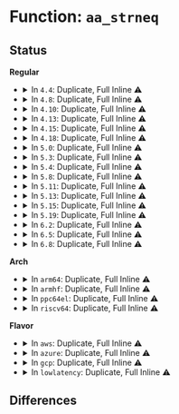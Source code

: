 # Function: <code>aa_strneq</code>

## Status
<b>Regular</b>
<ul>
<li>
<details>
<summary>In <code>4.4</code>: Duplicate, Full Inline ⚠️</summary>

**Collision:** Static Duplication

**Inline:** Full

**Transformation:** False

**Instances:**

```
In security/apparmor/policy.c (ffffffff8137f042)
Location: security/apparmor/include/lib.h:92
Inline: True
Inline callers:
  - security/apparmor/policy.c:__lookupn_profile
  - security/apparmor/policy.c:__lookupn_profile
  - security/apparmor/policy.c:aa_replace_profiles
```
```
In security/apparmor/policy_ns.c (ffffffff813948e0)
Location: security/apparmor/include/lib.h:92
Inline: True
Inline callers:
  - security/apparmor/policy_ns.c:aa_findn_ns
  - security/apparmor/policy_ns.c:aa_prepare_ns
```
</details>
</li>
<li>
<details>
<summary>In <code>4.8</code>: Duplicate, Full Inline ⚠️</summary>

**Collision:** Static Duplication

**Inline:** Full

**Transformation:** False

**Instances:**

```
In security/apparmor/apparmorfs.c (ffffffff813ada2b)
Location: security/apparmor/include/lib.h:92
Inline: True
Inline callers:
  - security/apparmor/apparmorfs.c:ns_rmdir_op
```
```
In security/apparmor/policy.c (ffffffff813ba76a)
Location: security/apparmor/include/lib.h:92
Inline: True
Inline callers:
  - security/apparmor/policy.c:aa_replace_profiles
  - security/apparmor/policy.c:__lookupn_profile
  - security/apparmor/policy.c:__lookupn_profile
```
```
In security/apparmor/policy_ns.c (ffffffff813d0532)
Location: security/apparmor/include/lib.h:92
Inline: True
Inline callers:
  - security/apparmor/policy_ns.c:aa_prepare_ns
  - security/apparmor/policy_ns.c:aa_create_ns
  - security/apparmor/policy_ns.c:aa_findn_ns
```
</details>
</li>
<li>
<details>
<summary>In <code>4.10</code>: Duplicate, Full Inline ⚠️</summary>

**Collision:** Static Duplication

**Inline:** Full

**Transformation:** False

**Instances:**

```
In security/apparmor/apparmorfs.c (ffffffff813c483b)
Location: security/apparmor/include/lib.h:93
Inline: True
Inline callers:
  - security/apparmor/apparmorfs.c:ns_rmdir_op
```
```
In security/apparmor/policy.c (ffffffff813d1b2a)
Location: security/apparmor/include/lib.h:93
Inline: True
Inline callers:
  - security/apparmor/policy.c:aa_replace_profiles
  - security/apparmor/policy.c:__lookupn_profile
  - security/apparmor/policy.c:__lookupn_profile
```
```
In security/apparmor/policy_ns.c (ffffffff813e7c32)
Location: security/apparmor/include/lib.h:93
Inline: True
Inline callers:
  - security/apparmor/policy_ns.c:aa_prepare_ns
  - security/apparmor/policy_ns.c:aa_create_ns
  - security/apparmor/policy_ns.c:aa_findn_ns
```
</details>
</li>
<li>
<details>
<summary>In <code>4.13</code>: Duplicate, Full Inline ⚠️</summary>

**Collision:** Static Duplication

**Inline:** Full

**Transformation:** False

**Instances:**

```
In security/apparmor/apparmorfs.c (ffffffff813da2e9)
Location: security/apparmor/include/lib.h:77
Inline: True
```
```
In security/apparmor/policy.c (ffffffff813e4aa2)
Location: security/apparmor/include/lib.h:77
Inline: True
Inline callers:
  - security/apparmor/policy.c:aa_replace_profiles
  - security/apparmor/policy.c:__lookupn_profile
  - security/apparmor/policy.c:__lookupn_profile
  - security/apparmor/policy.c:__find_child
```
```
In security/apparmor/policy_ns.c (ffffffff813ec57f)
Location: security/apparmor/include/lib.h:77
Inline: True
Inline callers:
  - security/apparmor/policy_ns.c:aa_prepare_ns
  - security/apparmor/policy_ns.c:__aa_find_or_create_ns
  - security/apparmor/policy_ns.c:__aa_lookupn_ns
  - security/apparmor/policy_ns.c:__aa_lookupn_ns
  - security/apparmor/policy_ns.c:aa_findn_ns
```
</details>
</li>
<li>
<details>
<summary>In <code>4.15</code>: Duplicate, Full Inline ⚠️</summary>

**Collision:** Static Duplication

**Inline:** Full

**Transformation:** False

**Instances:**

```
In security/apparmor/apparmorfs.c (ffffffff8140062e)
Location: security/apparmor/include/lib.h:66
Inline: True
```
```
In security/apparmor/policy.c (ffffffff8140bce7)
Location: security/apparmor/include/lib.h:66
Inline: True
Inline callers:
  - security/apparmor/policy.c:aa_replace_profiles
  - security/apparmor/policy.c:__lookupn_profile
  - security/apparmor/policy.c:__lookupn_profile
  - security/apparmor/policy.c:__find_child
```
```
In security/apparmor/policy_ns.c (ffffffff81413f0f)
Location: security/apparmor/include/lib.h:66
Inline: True
Inline callers:
  - security/apparmor/policy_ns.c:aa_prepare_ns
  - security/apparmor/policy_ns.c:__aa_find_or_create_ns
  - security/apparmor/policy_ns.c:__aa_lookupn_ns
  - security/apparmor/policy_ns.c:__aa_lookupn_ns
  - security/apparmor/policy_ns.c:aa_findn_ns
```
</details>
</li>
<li>
<details>
<summary>In <code>4.18</code>: Duplicate, Full Inline ⚠️</summary>

**Collision:** Static Duplication

**Inline:** Full

**Transformation:** False

**Instances:**

```
In security/apparmor/apparmorfs.c (ffffffff8143235e)
Location: security/apparmor/include/lib.h:66
Inline: True
```
```
In security/apparmor/policy.c (ffffffff8143d5a7)
Location: security/apparmor/include/lib.h:66
Inline: True
Inline callers:
  - security/apparmor/policy.c:aa_replace_profiles
  - security/apparmor/policy.c:__lookupn_profile
  - security/apparmor/policy.c:__lookupn_profile
  - security/apparmor/policy.c:__find_child
```
```
In security/apparmor/policy_ns.c (ffffffff81446269)
Location: security/apparmor/include/lib.h:66
Inline: True
Inline callers:
  - security/apparmor/policy_ns.c:aa_prepare_ns
  - security/apparmor/policy_ns.c:__aa_find_or_create_ns
  - security/apparmor/policy_ns.c:__aa_lookupn_ns
  - security/apparmor/policy_ns.c:__aa_lookupn_ns
  - security/apparmor/policy_ns.c:aa_findn_ns
```
</details>
</li>
<li>
<details>
<summary>In <code>5.0</code>: Duplicate, Full Inline ⚠️</summary>

**Collision:** Static Duplication

**Inline:** Full

**Transformation:** False

**Instances:**

```
In security/apparmor/apparmorfs.c (ffffffff8144e519)
Location: security/apparmor/include/lib.h:70
Inline: True
```
```
In security/apparmor/policy.c (ffffffff8145a573)
Location: security/apparmor/include/lib.h:70
Inline: True
Inline callers:
  - security/apparmor/policy.c:aa_replace_profiles
  - security/apparmor/policy.c:__lookupn_profile
  - security/apparmor/policy.c:__lookupn_profile
  - security/apparmor/policy.c:__find_child
```
```
In security/apparmor/policy_ns.c (ffffffff81463189)
Location: security/apparmor/include/lib.h:70
Inline: True
Inline callers:
  - security/apparmor/policy_ns.c:aa_prepare_ns
  - security/apparmor/policy_ns.c:__aa_find_or_create_ns
  - security/apparmor/policy_ns.c:__aa_lookupn_ns
  - security/apparmor/policy_ns.c:__aa_lookupn_ns
  - security/apparmor/policy_ns.c:aa_findn_ns
```
</details>
</li>
<li>
<details>
<summary>In <code>5.3</code>: Duplicate, Full Inline ⚠️</summary>

**Collision:** Static Duplication

**Inline:** Full

**Transformation:** False

**Instances:**

```
In security/apparmor/apparmorfs.c (ffffffff8147bf57)
Location: security/apparmor/include/lib.h:66
Inline: True
```
```
In security/apparmor/policy.c (ffffffff81487987)
Location: security/apparmor/include/lib.h:66
Inline: True
Inline callers:
  - security/apparmor/policy.c:aa_replace_profiles
  - security/apparmor/policy.c:__lookupn_profile
  - security/apparmor/policy.c:__lookupn_profile
  - security/apparmor/policy.c:__find_child
```
```
In security/apparmor/policy_ns.c (ffffffff8149044d)
Location: security/apparmor/include/lib.h:66
Inline: True
Inline callers:
  - security/apparmor/policy_ns.c:aa_prepare_ns
  - security/apparmor/policy_ns.c:__aa_find_or_create_ns
  - security/apparmor/policy_ns.c:__aa_lookupn_ns
  - security/apparmor/policy_ns.c:__aa_lookupn_ns
  - security/apparmor/policy_ns.c:aa_findn_ns
```
</details>
</li>
<li>
<details>
<summary>In <code>5.4</code>: Duplicate, Full Inline ⚠️</summary>

**Collision:** Static Duplication

**Inline:** Full

**Transformation:** False

**Instances:**

```
In security/apparmor/apparmorfs.c (ffffffff81495c27)
Location: security/apparmor/include/lib.h:66
Inline: True
```
```
In security/apparmor/policy.c (ffffffff814a1837)
Location: security/apparmor/include/lib.h:66
Inline: True
Inline callers:
  - security/apparmor/policy.c:aa_replace_profiles
  - security/apparmor/policy.c:__lookupn_profile
  - security/apparmor/policy.c:__lookupn_profile
  - security/apparmor/policy.c:__find_child
```
```
In security/apparmor/policy_ns.c (ffffffff814aa30d)
Location: security/apparmor/include/lib.h:66
Inline: True
Inline callers:
  - security/apparmor/policy_ns.c:aa_prepare_ns
  - security/apparmor/policy_ns.c:__aa_find_or_create_ns
  - security/apparmor/policy_ns.c:__aa_lookupn_ns
  - security/apparmor/policy_ns.c:__aa_lookupn_ns
  - security/apparmor/policy_ns.c:aa_findn_ns
```
</details>
</li>
<li>
<details>
<summary>In <code>5.8</code>: Duplicate, Full Inline ⚠️</summary>

**Collision:** Static Duplication

**Inline:** Full

**Transformation:** False

**Instances:**

```
In security/apparmor/apparmorfs.c (ffffffff814ecee1)
Location: security/apparmor/include/lib.h:66
Inline: True
```
```
In security/apparmor/policy.c (ffffffff814fbab1)
Location: security/apparmor/include/lib.h:66
Inline: True
Inline callers:
  - security/apparmor/policy.c:aa_replace_profiles
  - security/apparmor/policy.c:__lookupn_profile
  - security/apparmor/policy.c:__lookupn_profile
  - security/apparmor/policy.c:__find_child
```
```
In security/apparmor/policy_ns.c (ffffffff81507fa0)
Location: security/apparmor/include/lib.h:66
Inline: True
Inline callers:
  - security/apparmor/policy_ns.c:aa_prepare_ns
  - security/apparmor/policy_ns.c:__aa_find_or_create_ns
  - security/apparmor/policy_ns.c:__aa_lookupn_ns
  - security/apparmor/policy_ns.c:__aa_lookupn_ns
  - security/apparmor/policy_ns.c:aa_find_ns
```
</details>
</li>
<li>
<details>
<summary>In <code>5.11</code>: Duplicate, Full Inline ⚠️</summary>

**Collision:** Static Duplication

**Inline:** Full

**Transformation:** False

**Instances:**

```
In security/apparmor/apparmorfs.c (ffffffff8150a981)
Location: security/apparmor/include/lib.h:66
Inline: True
```
```
In security/apparmor/policy.c (ffffffff81518afb)
Location: security/apparmor/include/lib.h:66
Inline: True
Inline callers:
  - security/apparmor/policy.c:aa_replace_profiles
  - security/apparmor/policy.c:__lookupn_profile
  - security/apparmor/policy.c:__lookupn_profile
  - security/apparmor/policy.c:__find_child
```
```
In security/apparmor/policy_ns.c (ffffffff81524fa0)
Location: security/apparmor/include/lib.h:66
Inline: True
Inline callers:
  - security/apparmor/policy_ns.c:aa_prepare_ns
  - security/apparmor/policy_ns.c:__aa_find_or_create_ns
  - security/apparmor/policy_ns.c:__aa_lookupn_ns
  - security/apparmor/policy_ns.c:__aa_lookupn_ns
  - security/apparmor/policy_ns.c:aa_findn_ns
```
</details>
</li>
<li>
<details>
<summary>In <code>5.13</code>: Duplicate, Full Inline ⚠️</summary>

**Collision:** Static Duplication

**Inline:** Full

**Transformation:** False

**Instances:**

```
In security/apparmor/apparmorfs.c (ffffffff81511ece)
Location: security/apparmor/include/lib.h:66
Inline: True
```
```
In security/apparmor/policy.c (ffffffff8151f33e)
Location: security/apparmor/include/lib.h:66
Inline: True
Inline callers:
  - security/apparmor/policy.c:aa_replace_profiles
  - security/apparmor/policy.c:__lookupn_profile
  - security/apparmor/policy.c:__lookupn_profile
  - security/apparmor/policy.c:__find_child
```
```
In security/apparmor/policy_ns.c (ffffffff8152b150)
Location: security/apparmor/include/lib.h:66
Inline: True
Inline callers:
  - security/apparmor/policy_ns.c:aa_prepare_ns
  - security/apparmor/policy_ns.c:__aa_find_or_create_ns
  - security/apparmor/policy_ns.c:__aa_lookupn_ns
  - security/apparmor/policy_ns.c:__aa_lookupn_ns
  - security/apparmor/policy_ns.c:aa_findn_ns
```
</details>
</li>
<li>
<details>
<summary>In <code>5.15</code>: Duplicate, Full Inline ⚠️</summary>

**Collision:** Static Duplication

**Inline:** Full

**Transformation:** False

**Instances:**

```
In security/apparmor/apparmorfs.c (ffffffff8156face)
Location: security/apparmor/include/lib.h:66
Inline: True
```
```
In security/apparmor/policy.c (ffffffff8157d4de)
Location: security/apparmor/include/lib.h:66
Inline: True
Inline callers:
  - security/apparmor/policy.c:aa_replace_profiles
  - security/apparmor/policy.c:__lookupn_profile
  - security/apparmor/policy.c:__lookupn_profile
  - security/apparmor/policy.c:__find_child
```
```
In security/apparmor/policy_ns.c (ffffffff815894f0)
Location: security/apparmor/include/lib.h:66
Inline: True
Inline callers:
  - security/apparmor/policy_ns.c:aa_prepare_ns
  - security/apparmor/policy_ns.c:__aa_find_or_create_ns
  - security/apparmor/policy_ns.c:__aa_lookupn_ns
  - security/apparmor/policy_ns.c:__aa_lookupn_ns
  - security/apparmor/policy_ns.c:aa_findn_ns
```
</details>
</li>
<li>
<details>
<summary>In <code>5.19</code>: Duplicate, Full Inline ⚠️</summary>

**Collision:** Static Duplication

**Inline:** Full

**Transformation:** False

**Instances:**

```
In security/apparmor/apparmorfs.c (ffffffff8160dcd9)
Location: security/apparmor/include/lib.h:76
Inline: True
```
```
In security/apparmor/policy.c (ffffffff8161bb62)
Location: security/apparmor/include/lib.h:76
Inline: True
Inline callers:
  - security/apparmor/policy.c:aa_replace_profiles
  - security/apparmor/policy.c:__lookupn_profile
  - security/apparmor/policy.c:__lookupn_profile
  - security/apparmor/policy.c:__find_child
```
```
In security/apparmor/policy_ns.c (ffffffff81629d43)
Location: security/apparmor/include/lib.h:76
Inline: True
Inline callers:
  - security/apparmor/policy_ns.c:aa_prepare_ns
  - security/apparmor/policy_ns.c:__aa_find_or_create_ns
  - security/apparmor/policy_ns.c:__aa_lookupn_ns
  - security/apparmor/policy_ns.c:__aa_lookupn_ns
  - security/apparmor/policy_ns.c:aa_findn_ns
```
</details>
</li>
<li>
<details>
<summary>In <code>6.2</code>: Duplicate, Full Inline ⚠️</summary>

**Collision:** Static Duplication

**Inline:** Full

**Transformation:** False

**Instances:**

```
In security/apparmor/apparmorfs.c (ffffffff816bfb30)
Location: security/apparmor/include/lib.h:98
Inline: True
```
```
In security/apparmor/policy.c (ffffffff816cec2c)
Location: security/apparmor/include/lib.h:98
Inline: True
Inline callers:
  - security/apparmor/policy.c:aa_replace_profiles
  - security/apparmor/policy.c:aa_replace_profiles
  - security/apparmor/policy.c:__lookupn_profile
  - security/apparmor/policy.c:__lookupn_profile
  - security/apparmor/policy.c:__find_child
```
```
In security/apparmor/policy_ns.c (ffffffff816de563)
Location: security/apparmor/include/lib.h:98
Inline: True
Inline callers:
  - security/apparmor/policy_ns.c:aa_prepare_ns
  - security/apparmor/policy_ns.c:__aa_find_or_create_ns
  - security/apparmor/policy_ns.c:__aa_lookupn_ns
  - security/apparmor/policy_ns.c:__aa_lookupn_ns
  - security/apparmor/policy_ns.c:aa_find_ns
```
</details>
</li>
<li>
<details>
<summary>In <code>6.5</code>: Duplicate, Full Inline ⚠️</summary>

**Collision:** Static Duplication

**Inline:** Full

**Transformation:** False

**Instances:**

```
In security/apparmor/apparmorfs.c (ffffffff816f8630)
Location: security/apparmor/include/lib.h:101
Inline: True
```
```
In security/apparmor/policy.c (ffffffff81707838)
Location: security/apparmor/include/lib.h:101
Inline: True
Inline callers:
  - security/apparmor/policy.c:aa_replace_profiles
  - security/apparmor/policy.c:aa_replace_profiles
  - security/apparmor/policy.c:__lookupn_profile
  - security/apparmor/policy.c:__lookupn_profile
  - security/apparmor/policy.c:__find_child
```
```
In security/apparmor/policy_ns.c (ffffffff81717b63)
Location: security/apparmor/include/lib.h:101
Inline: True
Inline callers:
  - security/apparmor/policy_ns.c:aa_prepare_ns
  - security/apparmor/policy_ns.c:__aa_find_or_create_ns
  - security/apparmor/policy_ns.c:__aa_lookupn_ns
  - security/apparmor/policy_ns.c:__aa_lookupn_ns
  - security/apparmor/policy_ns.c:aa_find_ns
```
</details>
</li>
<li>
<details>
<summary>In <code>6.8</code>: Duplicate, Full Inline ⚠️</summary>

**Collision:** Static Duplication

**Inline:** Full

**Transformation:** False

**Instances:**

```
In security/apparmor/apparmorfs.c (ffffffff817353e3)
Location: security/apparmor/include/lib.h:100
Inline: True
```
```
In security/apparmor/policy.c (ffffffff817452c8)
Location: security/apparmor/include/lib.h:100
Inline: True
Inline callers:
  - security/apparmor/policy.c:aa_replace_profiles
  - security/apparmor/policy.c:aa_replace_profiles
  - security/apparmor/policy.c:__lookupn_profile
  - security/apparmor/policy.c:__lookupn_profile
  - security/apparmor/policy.c:__find_child
```
```
In security/apparmor/policy_ns.c (ffffffff81756533)
Location: security/apparmor/include/lib.h:100
Inline: True
Inline callers:
  - security/apparmor/policy_ns.c:aa_prepare_ns
  - security/apparmor/policy_ns.c:__aa_find_or_create_ns
  - security/apparmor/policy_ns.c:__aa_lookupn_ns
  - security/apparmor/policy_ns.c:__aa_lookupn_ns
```
</details>
</li>
</ul>
<b>Arch</b>
<ul>
<li>
<details>
<summary>In <code>arm64</code>: Duplicate, Full Inline ⚠️</summary>

**Collision:** Static Duplication

**Inline:** Full

**Transformation:** False

**Instances:**

```
In security/apparmor/apparmorfs.c (ffff80001058bc64)
Location: security/apparmor/include/lib.h:66
Inline: True
```
```
In security/apparmor/policy.c (ffff800010597524)
Location: security/apparmor/include/lib.h:66
Inline: True
Inline callers:
  - security/apparmor/policy.c:aa_replace_profiles
  - security/apparmor/policy.c:__lookupn_profile
  - security/apparmor/policy.c:__lookupn_profile
  - security/apparmor/policy.c:__find_child
```
```
In security/apparmor/policy_ns.c (ffff8000105a0f24)
Location: security/apparmor/include/lib.h:66
Inline: True
Inline callers:
  - security/apparmor/policy_ns.c:aa_prepare_ns
  - security/apparmor/policy_ns.c:__aa_find_or_create_ns
  - security/apparmor/policy_ns.c:__aa_lookupn_ns
  - security/apparmor/policy_ns.c:__aa_lookupn_ns
  - security/apparmor/policy_ns.c:aa_findn_ns
```
</details>
</li>
<li>
<details>
<summary>In <code>armhf</code>: Duplicate, Full Inline ⚠️</summary>

**Collision:** Static Duplication

**Inline:** Full

**Transformation:** False

**Instances:**

```
In security/apparmor/apparmorfs.c (c073c7d4)
Location: security/apparmor/include/lib.h:66
Inline: True
```
```
In security/apparmor/policy.c (c07485ac)
Location: security/apparmor/include/lib.h:66
Inline: True
Inline callers:
  - security/apparmor/policy.c:aa_replace_profiles
  - security/apparmor/policy.c:__lookupn_profile
  - security/apparmor/policy.c:__lookupn_profile
  - security/apparmor/policy.c:__find_child
```
```
In security/apparmor/policy_ns.c (c07519ac)
Location: security/apparmor/include/lib.h:66
Inline: True
Inline callers:
  - security/apparmor/policy_ns.c:aa_prepare_ns
  - security/apparmor/policy_ns.c:__aa_find_or_create_ns
  - security/apparmor/policy_ns.c:__aa_lookupn_ns
  - security/apparmor/policy_ns.c:__aa_lookupn_ns
  - security/apparmor/policy_ns.c:aa_findn_ns
```
</details>
</li>
<li>
<details>
<summary>In <code>ppc64el</code>: Duplicate, Full Inline ⚠️</summary>

**Collision:** Static Duplication

**Inline:** Full

**Transformation:** False

**Instances:**

```
In security/apparmor/apparmorfs.c (c0000000006fceb4)
Location: security/apparmor/include/lib.h:66
Inline: True
```
```
In security/apparmor/policy.c (c00000000070dbd4)
Location: security/apparmor/include/lib.h:66
Inline: True
Inline callers:
  - security/apparmor/policy.c:aa_replace_profiles
  - security/apparmor/policy.c:__lookupn_profile
  - security/apparmor/policy.c:__lookupn_profile
  - security/apparmor/policy.c:__find_child
```
```
In security/apparmor/policy_ns.c (c00000000071b614)
Location: security/apparmor/include/lib.h:66
Inline: True
Inline callers:
  - security/apparmor/policy_ns.c:aa_prepare_ns
  - security/apparmor/policy_ns.c:__aa_find_or_create_ns
  - security/apparmor/policy_ns.c:__aa_lookupn_ns
  - security/apparmor/policy_ns.c:__aa_lookupn_ns
  - security/apparmor/policy_ns.c:aa_findn_ns
```
</details>
</li>
<li>
<details>
<summary>In <code>riscv64</code>: Duplicate, Full Inline ⚠️</summary>

**Collision:** Static Duplication

**Inline:** Full

**Transformation:** False

**Instances:**

```
In security/apparmor/apparmorfs.c (ffffffe0003d9f9e)
Location: security/apparmor/include/lib.h:66
Inline: True
```
```
In security/apparmor/policy.c (ffffffe0003e419a)
Location: security/apparmor/include/lib.h:66
Inline: True
Inline callers:
  - security/apparmor/policy.c:aa_replace_profiles
  - security/apparmor/policy.c:__replace_profile
  - security/apparmor/policy.c:aa_new_null_profile
  - security/apparmor/policy.c:__lookupn_profile
  - security/apparmor/policy.c:__lookupn_profile
  - security/apparmor/policy.c:aa_find_child
```
```
In security/apparmor/policy_ns.c (ffffffe0003ebcb0)
Location: security/apparmor/include/lib.h:66
Inline: True
Inline callers:
  - security/apparmor/policy_ns.c:aa_prepare_ns
  - security/apparmor/policy_ns.c:__aa_find_or_create_ns
  - security/apparmor/policy_ns.c:__aa_lookupn_ns
  - security/apparmor/policy_ns.c:__aa_lookupn_ns
  - security/apparmor/policy_ns.c:aa_findn_ns
```
</details>
</li>
</ul>
<b>Flavor</b>
<ul>
<li>
<details>
<summary>In <code>aws</code>: Duplicate, Full Inline ⚠️</summary>

**Collision:** Static Duplication

**Inline:** Full

**Transformation:** False

**Instances:**

```
In security/apparmor/apparmorfs.c (ffffffff8148e207)
Location: security/apparmor/include/lib.h:66
Inline: True
```
```
In security/apparmor/policy.c (ffffffff81499e17)
Location: security/apparmor/include/lib.h:66
Inline: True
Inline callers:
  - security/apparmor/policy.c:aa_replace_profiles
  - security/apparmor/policy.c:__lookupn_profile
  - security/apparmor/policy.c:__lookupn_profile
  - security/apparmor/policy.c:__find_child
```
```
In security/apparmor/policy_ns.c (ffffffff814a28ed)
Location: security/apparmor/include/lib.h:66
Inline: True
Inline callers:
  - security/apparmor/policy_ns.c:aa_prepare_ns
  - security/apparmor/policy_ns.c:__aa_find_or_create_ns
  - security/apparmor/policy_ns.c:__aa_lookupn_ns
  - security/apparmor/policy_ns.c:__aa_lookupn_ns
  - security/apparmor/policy_ns.c:aa_findn_ns
```
</details>
</li>
<li>
<details>
<summary>In <code>azure</code>: Duplicate, Full Inline ⚠️</summary>

**Collision:** Static Duplication

**Inline:** Full

**Transformation:** False

**Instances:**

```
In security/apparmor/apparmorfs.c (ffffffff8147ec27)
Location: security/apparmor/include/lib.h:66
Inline: True
```
```
In security/apparmor/policy.c (ffffffff8148a837)
Location: security/apparmor/include/lib.h:66
Inline: True
Inline callers:
  - security/apparmor/policy.c:aa_replace_profiles
  - security/apparmor/policy.c:__lookupn_profile
  - security/apparmor/policy.c:__lookupn_profile
  - security/apparmor/policy.c:__find_child
```
```
In security/apparmor/policy_ns.c (ffffffff8149330d)
Location: security/apparmor/include/lib.h:66
Inline: True
Inline callers:
  - security/apparmor/policy_ns.c:aa_prepare_ns
  - security/apparmor/policy_ns.c:__aa_find_or_create_ns
  - security/apparmor/policy_ns.c:__aa_lookupn_ns
  - security/apparmor/policy_ns.c:__aa_lookupn_ns
  - security/apparmor/policy_ns.c:aa_findn_ns
```
</details>
</li>
<li>
<details>
<summary>In <code>gcp</code>: Duplicate, Full Inline ⚠️</summary>

**Collision:** Static Duplication

**Inline:** Full

**Transformation:** False

**Instances:**

```
In security/apparmor/apparmorfs.c (ffffffff8148a2a7)
Location: security/apparmor/include/lib.h:66
Inline: True
```
```
In security/apparmor/policy.c (ffffffff81495eb7)
Location: security/apparmor/include/lib.h:66
Inline: True
Inline callers:
  - security/apparmor/policy.c:aa_replace_profiles
  - security/apparmor/policy.c:__lookupn_profile
  - security/apparmor/policy.c:__lookupn_profile
  - security/apparmor/policy.c:__find_child
```
```
In security/apparmor/policy_ns.c (ffffffff8149e98d)
Location: security/apparmor/include/lib.h:66
Inline: True
Inline callers:
  - security/apparmor/policy_ns.c:aa_prepare_ns
  - security/apparmor/policy_ns.c:__aa_find_or_create_ns
  - security/apparmor/policy_ns.c:__aa_lookupn_ns
  - security/apparmor/policy_ns.c:__aa_lookupn_ns
  - security/apparmor/policy_ns.c:aa_findn_ns
```
</details>
</li>
<li>
<details>
<summary>In <code>lowlatency</code>: Duplicate, Full Inline ⚠️</summary>

**Collision:** Static Duplication

**Inline:** Full

**Transformation:** False

**Instances:**

```
In security/apparmor/apparmorfs.c (ffffffff814a1f72)
Location: security/apparmor/include/lib.h:66
Inline: True
```
```
In security/apparmor/policy.c (ffffffff814adf47)
Location: security/apparmor/include/lib.h:66
Inline: True
Inline callers:
  - security/apparmor/policy.c:aa_replace_profiles
  - security/apparmor/policy.c:__lookupn_profile
  - security/apparmor/policy.c:__lookupn_profile
  - security/apparmor/policy.c:__find_child
```
```
In security/apparmor/policy_ns.c (ffffffff814b6fbd)
Location: security/apparmor/include/lib.h:66
Inline: True
Inline callers:
  - security/apparmor/policy_ns.c:aa_prepare_ns
  - security/apparmor/policy_ns.c:__aa_find_or_create_ns
  - security/apparmor/policy_ns.c:__aa_lookupn_ns
  - security/apparmor/policy_ns.c:__aa_lookupn_ns
  - security/apparmor/policy_ns.c:aa_findn_ns
```
</details>
</li>
</ul>

## Differences

